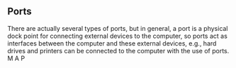 ## Ports

   There are actually several types of ports, but in general, a port is a physical dock point for connecting external devices to the computer, so ports act as interfaces between the computer and these external devices, e.g., hard drives and printers can be connected to the computer with the use of ports.
                                  M
                                                   A
                                                                  P
